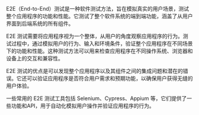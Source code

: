 E2E（End-to-End）测试是一种软件测试方法，旨在模拟真实的用户场景，测试整个应用程序的功能和性能。它测试了整个软件系统的端到端功能，涵盖了从用户界面到后端系统的所有组件。

E2E 测试需要将应用程序视为一个整体，从用户的角度观察应用程序的行为。测试过程中，通过模拟用户的行为、输入和环境条件，验证整个应用程序在不同场景下的功能和性能。这种测试方法可以用来检查应用程序在不同操作系统、浏览器和设备上的交互和兼容性。

E2E 测试的优点是可以发现整个应用程序以及其组件之间的集成问题和潜在的错误。它还可以验证应用程序是否符合用户需求和预期功能，以确保用户获得无缝的用户体验。

一些常用的 E2E 测试工具包括 Selenium、Cypress、Appium 等，它们提供了一些功能和API，用于自动化模拟用户操作并验证应用程序的行为。